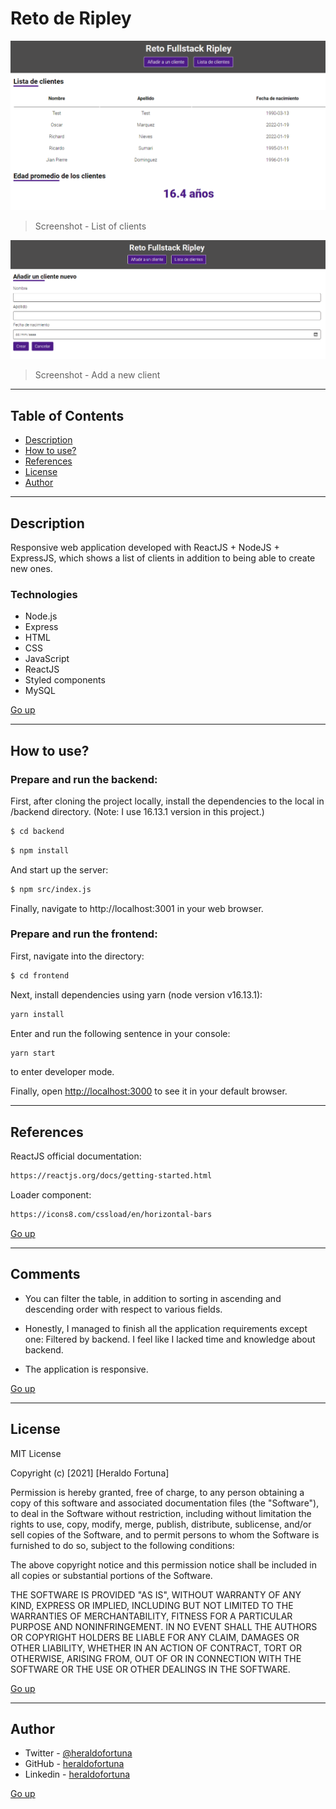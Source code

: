 # Reto de Ripley

![Project Image](./frontend/src/assets/screenshot1.png)

> Screenshot - List of clients

![Project Image](./frontend/src/assets/screenshot2.png)

> Screenshot - Add a new client

---

## Table of Contents

- [Description](#description)
- [How to use?](#how-to-use)
- [References](#references)
- [License](#license)
- [Author](#author)

---

## Description

Responsive web application developed with ReactJS + NodeJS + ExpressJS, which shows a list of clients in addition to being able to create new ones.

### Technologies

- Node.js
- Express
- HTML
- CSS
- JavaScript
- ReactJS
- Styled components
- MySQL

[Go up](#reto-de-ripley)

---

## How to use?

### Prepare and run the backend:

First, after cloning the project locally, install the dependencies to the local in /backend directory. (Note: I use 16.13.1 version in this project.)

```html
$ cd backend
```

```html
$ npm install
```

And start up the server:

```html
$ npm src/index.js
```

Finally, navigate to http://localhost:3001 in your web browser.

### Prepare and run the frontend:

First, navigate into the directory:

```html
$ cd frontend
```

Next, install dependencies using yarn (node version v16.13.1):

```html
yarn install
```

Enter and run the following sentence in your console:

```html
yarn start
```

to enter developer mode.

Finally, open [http://localhost:3000](http://localhost:3000) to see it in your default browser.

---

## References

ReactJS official documentation:

```html
https://reactjs.org/docs/getting-started.html
```

Loader component:

```html
https://icons8.com/cssload/en/horizontal-bars
```

[Go up](#reto-de-ripley)

---

## Comments

- You can filter the table, in addition to sorting in ascending and descending order with respect to various fields.

- Honestly, I managed to finish all the application requirements except one: Filtered by backend. I feel like I lacked time and knowledge about backend.

- The application is responsive.

[Go up](#reto-de-ripley)

---

## License

MIT License

Copyright (c) [2021] [Heraldo Fortuna]

Permission is hereby granted, free of charge, to any person obtaining a copy
of this software and associated documentation files (the "Software"), to deal
in the Software without restriction, including without limitation the rights
to use, copy, modify, merge, publish, distribute, sublicense, and/or sell
copies of the Software, and to permit persons to whom the Software is
furnished to do so, subject to the following conditions:

The above copyright notice and this permission notice shall be included in all
copies or substantial portions of the Software.

THE SOFTWARE IS PROVIDED "AS IS", WITHOUT WARRANTY OF ANY KIND, EXPRESS OR
IMPLIED, INCLUDING BUT NOT LIMITED TO THE WARRANTIES OF MERCHANTABILITY,
FITNESS FOR A PARTICULAR PURPOSE AND NONINFRINGEMENT. IN NO EVENT SHALL THE
AUTHORS OR COPYRIGHT HOLDERS BE LIABLE FOR ANY CLAIM, DAMAGES OR OTHER
LIABILITY, WHETHER IN AN ACTION OF CONTRACT, TORT OR OTHERWISE, ARISING FROM,
OUT OF OR IN CONNECTION WITH THE SOFTWARE OR THE USE OR OTHER DEALINGS IN THE
SOFTWARE.

[Go up](#reto-de-ripley)

---

## Author

- Twitter - [@heraldofortuna](https://twitter.com/heraldofortuna)
- GitHub - [heraldofortuna](https://github.com/heraldofortuna)
- Linkedin - [heraldofortuna](https://www.linkedin.com/in/heraldo-fortuna/)

[Go up](#reto-de-ripley)
